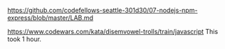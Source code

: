 https://github.com/codefellows-seattle-301d30/07-nodejs-npm-express/blob/master/LAB.md

https://www.codewars.com/kata/disemvowel-trolls/train/javascript
This took 1 hour. 